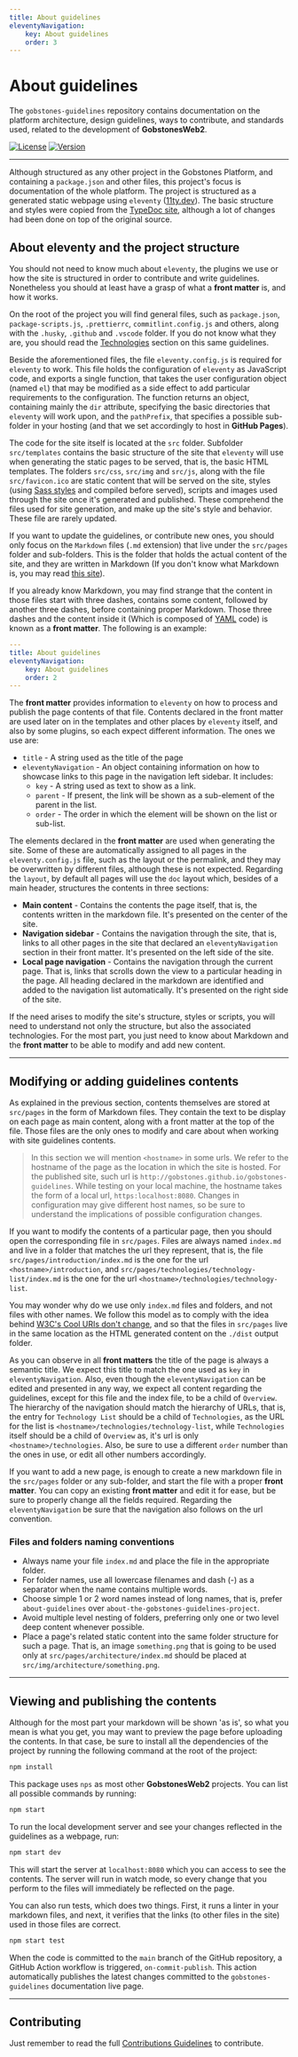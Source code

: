 ```yaml
---
title: About guidelines
eleventyNavigation:
    key: About guidelines
    order: 3
---
```

# About guidelines

The `gobstones-guidelines` repository contains documentation on the platform architecture, design guidelines, ways to contribute, and standards used, related to the development of **GobstonesWeb2**.

[![License](https://img.shields.io/github/license/gobstones/gobstones-guidelines?style=plastic&label=License&logo=open-source-initiative&logoColor=white&color=olivegreen)](https://github.com/gobstones/gobstones-guidelines/blob/main/LICENSE)
[![Version](https://img.shields.io/github/package-json/v/gobstones/gobstones-guidelines?style=plastic&label=Version&logo=git-lfs&logoColor=white&color=crimson)](https://github.com/gobstones/gobstones-guidelines)

---------------------------------------------------------------------

Although structured as any other project in the Gobstones Platform, and containing a `package.json` and other files, this project's focus is documentation of the whole platform. The project is structured as a generated static webpage using `eleventy` ([11ty.dev](https://www.11ty.dev)). The basic structure and styles were copied from the [TypeDoc site](https://github.com/TypeStrong/typedoc-site), although a lot of changes had been done on top of the original source.

## About eleventy and the project structure

You should not need to know much about `eleventy`, the plugins we use or how the site is structured in order to contribute and write guidelines. Nonetheless you should at least have a grasp of what a **front matter** is, and how it works.

On the root of the project you will find general files, such as `package.json`, `package-scripts.js`, `.prettierrc`, `commitlint.config.js` and others, along with the `.husky`, `.github` and `.vscode` folder. If you do not know what they are, you should read the [Technologies](../technologies) section on this same guidelines.

Beside the aforementioned files, the file `eleventy.config.js` is required for `eleventy` to work. This file holds the configuration of `eleventy` as JavaScript code, and exports a single function, that takes the user configuration object (named `el`) that may be modified as a side effect to add particular requirements to the configuration. The function returns an object, containing mainly the `dir` attribute, specifying the basic directories that `eleventy` will work upon, and the `pathPrefix`, that specifies a possible sub-folder in your hosting (and that we set accordingly to host in **GitHub Pages**).

The code for the site itself is located at the `src` folder. Subfolder `src/templates` contains the basic structure of the site that `eleventy` will use when generating the static pages to be served, that is, the basic HTML templates. The folders `src/css`, `src/img` and `src/js`, along with the file `src/favicon.ico` are static content that will be served on the site, styles (using [Sass styles](https://sass-lang.com) and compiled before served), scripts and images used through the site once it's generated and published. These comprehend the files used for site generation, and make up the site's style and behavior. These file are rarely updated.

If you want to update the guidelines, or contribute new ones, you should only focus on the `Markdown` files (`.md` extension) that live under the `src/pages` folder and sub-folders. This is the folder that holds the actual content of the site, and they are written in Markdown (If you don't know what Markdown is, you may read [this site](https://www.markdownguide.org)).

If you already know Markdown, you may find strange that the content in those files start with three dashes, contains some content, followed by another three dashes, before containing proper Markdown. Those three dashes and the content inside it (Which is composed of [YAML](https://yaml.org) code) is known as a **front matter**. The following is an example:

```yaml
---
title: About guidelines
eleventyNavigation:
    key: About guidelines
    order: 2
---
```

The **front matter** provides information to `eleventy` on how to process and publish the page contents of that file. Contents declared in the front matter are used later on in the templates and other places by `eleventy` itself, and also by some plugins, so each expect different information. The ones we use are:

* `title` - A string used as the title of the page
* `eleventyNavigation` - An object containing information on how to showcase links to this page in the navigation left sidebar. It includes:
    * `key` - A string used as text to show as a link.
    * `parent` - If present, the link will be shown as a sub-element of the parent in the list.
    * `order` - The order in which the element will be shown on the list or sub-list.

The elements declared in the **front matter** are used when generating the site. Some of these are automatically assigned to all pages in the `eleventy.config.js` file, such as the layout or the permalink, and they may be overwritten by different files, although these is not expected. Regarding the `layout`, by default all pages will use the `doc` layout which, besides of a main header, structures the contents in three sections:

* **Main content** - Contains the contents the page itself, that is, the contents written in the markdown file. It's presented on the center of the site.
* **Navigation sidebar** - Contains the navigation through the site, that is, links to all other pages in the site that declared an `eleventyNavigation` section in their front matter. It's presented on the left side of the site.
* **Local page navigation** - Contains the navigation through the current page. That is, links that scrolls down the view to a particular heading in the page. All heading declared in the markdown are identified and added to the navigation list automatically. It's presented on the right side of the site.

If the need arises to modify the site's structure, styles or scripts, you will need to understand not only the structure, but also the associated technologies. For the most part, you just need to know about Markdown and the **front matter** to be able to modify and add new content.

---------------------------------------------------------------------

## Modifying or adding guidelines contents

As explained in the previous section, contents themselves are stored at `src/pages` in the form of Markdown files. They contain the text to be display on each page as main content, along with a front matter at the top of the file. Those files are the only ones to modify and care about when working with site guidelines contents.

> In this section we will mention `<hostname>` in some urls.
> We refer to the hostname of the page as the location in which
> the site is hosted. For the published site, such url is
> `http://gobstones.github.io/gobstones-guidelines`. While testing
> on your local machine, the hostname takes the form of a local url,
> `https:localhost:8080`. Changes in configuration may give
> different host names, so be sure to understand the implications of possible configuration changes.

If you want to modify the contents of a particular page, then you should open the corresponding file in `src/pages`. Files are always named `index.md` and live in a folder that matches the url they represent, that is, the file `src/pages/introduction/index.md` is the one for the url `<hostname>/introduction`, and `src/pages/technologies/technology-list/index.md` is the one for the url `<hostname>/technologies/technology-list`.

You may wonder why do we use only `index.md` files and folders, and not files with other names. We follow this model as to comply with the idea behind [W3C's Cool URIs don't change](https://www.w3.org/Provider/Style/URI), and so that the files in `src/pages` live in the same location as the HTML generated content on the `./dist` output folder.

As you can observe in all **front matters** the title of the page is always a semantic title. We expect this title to match the one used as `key` in `eleventyNavigation`. Also, even though the `eleventyNavigation` can be edited and presented in any way, we expect all content regarding the guidelines, except for this file and the index file, to be a child of `Overview`. The hierarchy of the navigation should match the hierarchy of URLs, that is, the entry for `Technology List` should be a child of `Technologies`, as the URL for the list is `<hostname>/technologies/technology-list`, while `Technologies` itself should be a child of `Overview` as, it's url is only `<hostname>/technologies`. Also, be sure to use a different `order` number than the ones in use, or edit all other numbers accordingly.

If you want to add a new page, is enough to create a new markdown file in the `src/pages` folder or any sub-folder, and start the file with a proper **front matter**. You can copy an existing **front matter** and edit it for ease, but be sure to properly change all the fields required. Regarding the `eleventyNavigation` be sure that the navigation also follows on the url convention.

### Files and folders naming conventions

* Always name your file `index.md` and place the file in the appropriate folder.
* For folder names, use all lowercase filenames and dash (-) as a separator when the name contains multiple words.
* Choose simple 1 or 2 word names instead of long names, that is, prefer `about-guidelines` over `about-the-gobstones-guidelines-project`.
* Avoid multiple level nesting of folders, preferring only one or two level deep content whenever possible.
* Place a page's related static content into the same folder structure for such a page. That is, an image `something.png` that is going to be used only at `src/pages/architecture/index.md` should be placed at `src/img/architecture/something.png`.

---------------------------------------------------------------------

## Viewing and publishing the contents

Although for the most part your markdown will be shown 'as is', so what you mean is what you get, you may want to preview the page before uploading the contents. In that case, be sure to install all the dependencies of the project by running the following command at the root of the project:

```sh
npm install
```

This package uses `nps` as most other **GobstonesWeb2** projects. You can list all possible commands by running:

```sh
npm start
```

To run the local development server and see your changes reflected in the guidelines as a webpage, run:

```sh
npm start dev
```

This will start the server at `localhost:8080` which you can access to see the contents. The server will run in watch mode, so every change that you perform to the files will immediately be reflected on the page.

You can also run tests, which does two things. First, it runs a linter in your markdown files, and next, it verifies that the links (to other files in the site) used in those files are correct.

```sh
npm start test
```

When the code is committed to the `main` branch of the GitHub repository, a GitHub Action workflow is triggered, `on-commit-publish`. This action automatically publishes the latest changes committed to the `gobstones-guidelines` documentation live page.

---------------------------------------------------------------------

## Contributing

Just remember to read the full [Contributions Guidelines](https://gobstones.github.io/gobstones-guidelines) to contribute.
